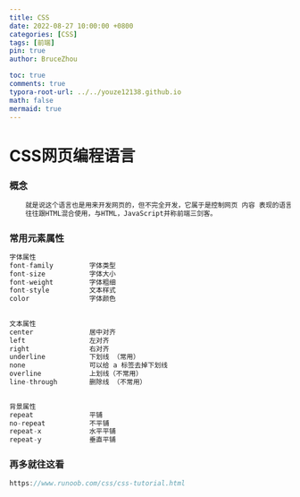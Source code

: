 ```yaml
---
title: CSS
date: 2022-08-27 10:00:00 +0800
categories: [CSS]
tags: [前端]
pin: true
author: BruceZhou

toc: true
comments: true
typora-root-url: ../../youze12138.github.io
math: false
mermaid: true
---
```


# CSS网页编程语言

### 概念

~~~java
	就是说这个语言也是用来开发网页的，但不完全开发，它属于是控制网页 内容 表现的语言。
    往往跟HTML混合使用，与HTML，JavaScript并称前端三剑客。
~~~

### 常用元素属性

~~~java
字体属性
font-family			字体类型	
font-size			字体大小	
font-weight			字体粗细	
font-style			文本样式	
color				字体颜色	
    
    
文本属性
center				居中对齐
left				左对齐
right				右对齐
underline			下划线 （常用）
none				可以给 a 标签去掉下划线
overline			上划线（不常用）
line-through		删除线 （不常用）

    
背景属性
repeat				平铺
no-repeat			不平铺
repeat-x			水平平铺
repeat-y			垂直平铺
~~~

### 再多就往这看

~~~java
https://www.runoob.com/css/css-tutorial.html
~~~


